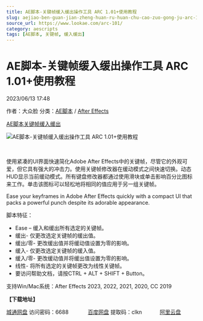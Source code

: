 ```yaml
---
title: AE脚本-关键帧缓入缓出操作工具 ARC 1.01+使用教程
slug: aejiao-ben-guan-jian-zheng-huan-ru-huan-chu-cao-zuo-gong-ju-arc-1-01-shi-yong-jiao-cheng
source_url: https://www.lookae.com/arc-101/
category: aescripts
tags: [AE脚本, 关键帧, 缓入缓出]
---
```

# AE脚本-关键帧缓入缓出操作工具 ARC 1.01+使用教程

2023/06/13 17:48

作者：大众脸
分类：[AE脚本](https://www.lookae.com/after-effects/aescripts/) / [After Effects](https://www.lookae.com/after-effects/)

[AE脚本](https://www.lookae.com/tag/ae%e8%84%9a%e6%9c%ac/)[关键帧](https://www.lookae.com/tag/%e5%85%b3%e9%94%ae%e5%b8%a7/)[缓入缓出](https://www.lookae.com/tag/%e7%bc%93%e5%85%a5%e7%bc%93%e5%87%ba/)

![AE脚本-关键帧缓入缓出操作工具 ARC 1.01+使用教程](https://www.lookae.com/wp-content/uploads/2023/06/ARC-for-Adobe-After-Effects.jpg "AE脚本-关键帧缓入缓出操作工具 ARC 1.01+使用教程-LookAE.com")

[﻿﻿﻿](https://cloud.video.taobao.com//play/u/705956171/p/1/e/6/t/1/414990390327.mp4)

使用紧凑的UI界面快速简化Adob​​e After Effects中的关键帧，尽管它的外观可爱，但它具有强大的冲击力。使用关键帧修改器在缓动模式之间快速切换。动态HUD显示当前缓动模式。所有键盘修改器都通过使用滑块或单击影响百分比图标来工作。单击该图标可以轻松地将相同的值应用于另一组关键帧。

Ease your keyframes in Adobe After Effects quickly with a compact UI that packs a powerful punch despite its adorable appearance.

脚本特征：

* Ease – 缓入和缓出所有选定的关键帧。
* 缓出- 仅更改选定关键帧的缓出值。
* 缓出/零- 更改缓出值并将缓动值设置为零的影响。
* 缓入- 仅更改选定关键帧的缓入值。
* 缓入/零- 更改缓动值并将缓出值设置为零的影响。
* 线性- 将所有选定的关键帧更改为线性关键帧。
* 要访问帮助文档，请按CTRL + ALT + SHIFT + Button。

支持Win/Mac系统：After Effects 2023, 2022, 2021, 2020, CC 2019

**【下载地址】**

[城通网盘](https://url70.ctfile.com/f/2827370-869675097-2a17e0?p=4431) 访问密码：6688             [百度网盘](https://pan.baidu.com/s/1mZTOdL-xWuPcrgwON42eZw?pwd=clkn) 提取码：clkn            [阿里云盘](https://www.aliyundrive.com/s/2GPLEC1EM7x)
